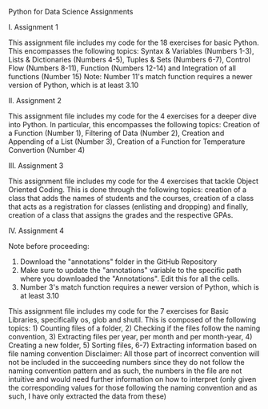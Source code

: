 Python for Data Science Assignments

I. Assignment 1

This assignment file includes my code for the 18 exercises for basic Python. This encompasses the following topics: Syntax & Variables (Numbers 1-3), Lists & Dictionaries (Numbers 4-5), Tuples & Sets (Numbers 6-7), Control Flow (Numbers 8-11), Function (Numbers 12-14) and Integration of all functions (Number 15)
Note: Number 11's match function requires a newer version of Python, which is at least 3.10

II. Assignment 2

This assignment file includes my code for the 4 exercises for a deeper dive into Python. In particular, this encompasses the following topics: Creation of a Function (Number 1), Filtering of Data (Number 2), Creation and Appending of a List (Number 3), Creation of a Function for Temperature Convertion (Number 4)

III. Assignment 3

This assignment file includes my code for the 4 exercises that tackle Object Oriented Coding. This is done through the following topics: creation of a class that adds the names of students and the courses, creation of a class that acts as a registration for classes (enlisting and dropping) and finally, creation of a class that assigns the grades and the respective GPAs.

IV. Assignment 4

Note before proceeding: 
1. Download the "annotations" folder in the GitHub Repository
2. Make sure to update the "annotations" variable to the specific path where you downloaded the "Annotations". Edit this for all the cells.
3. Number 3's match function requires a newer version of Python, which is at least 3.10

This assignment file includes my code for the 7 exercises for Basic Libraries, specifically os, glob and shutil. This is composed of the following topics: 1) Counting files of a folder, 2) Checking if the files follow the naming convention, 3) Extracting files per year, per month and per month-year, 4) Creating a new folder, 5) Sorting files, 6-7) Extracting information based on file naming convention
Disclaimer: All those part of incorrect convention will not be included in the succeeding numbers since they do not follow the naming convention pattern and as such, the numbers in the file are not intuitive and would need further information on how to interpret (only given the corresponding values for those following the naming convention and as such, I have only extracted the data from these)

